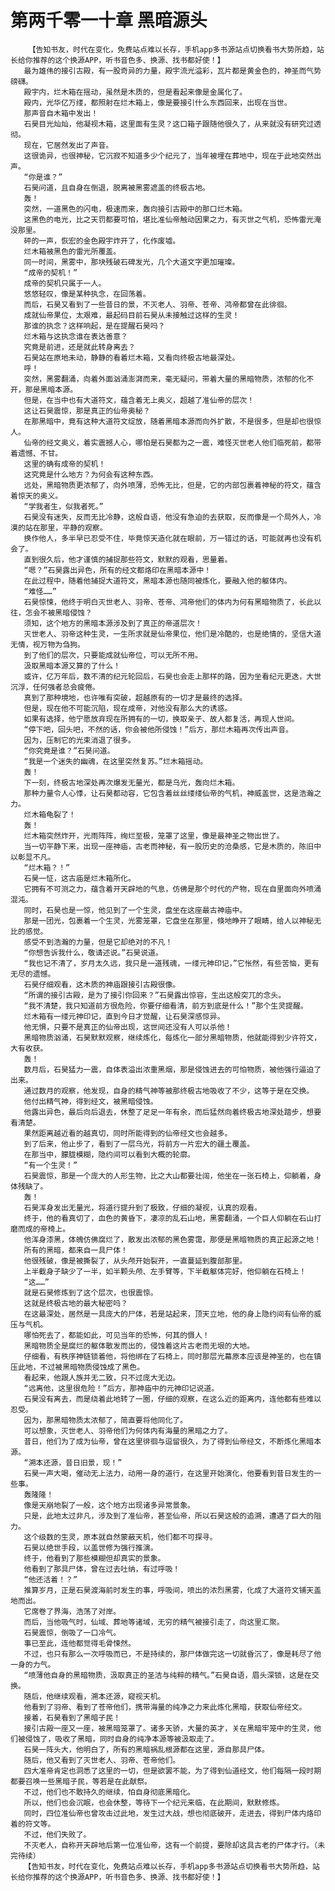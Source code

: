 # 第两千零一十章 黑暗源头
        【告知书友，时代在变化，免费站点难以长存，手机app多书源站点切换看书大势所趋，站长给你推荐的这个换源APP，听书音色多、换源、找书都好使！】
       最为雄伟的接引古殿，有一股奇异的力量，殿宇流光溢彩，瓦片都是黄金色的，神圣而气势磅礴。
       殿宇内，烂木箱在摇动，虽然是木质的，但是看起来像是金属化了。
       殿内，光华亿万缕，都照射在烂木箱上，像是要接引什么东西回来，出现在当世。
       那声音自木箱中发出！
       石昊目光灿灿，他凝视木箱，这里面有生灵？这口箱子跟随他很久了，从来就没有研究过透彻。
       现在，它居然发出了声音。
       这很诡异，也很神秘，它沉寂不知道多少个纪元了，当年被埋在葬地中，现在于此地突然出声。
       “你是谁？”
       石昊问道，且自身在倒退，脱离被黑雾遮盖的终极古地。
       轰！
       突然，一道黑色的闪电，极速而来，轰向接引古殿中的那口烂木箱。
       这黑色的电光，比之天罚都要可怕，堪比准仙帝触动因果之力，有灭世之气机，恐怖雷光淹没那里。
       砰的一声，恢宏的金色殿宇炸开了，化作废墟。
       烂木箱被黑色的雷光所覆盖。
       同一时间，黑雾中，那块残破石碑发光，几个大道文字更加璀璨。
       “成帝的契机！”
       成帝的契机只属于一人。
       悠悠轻叹，像是某种执念，在回荡着。
       而后，石昊又看到了一些昔日的景，不灭老人、羽帝、苍帝、鸿帝都曾在此徘徊。
       成就仙帝果位，太艰难，最起码目前石昊从未接触过这样的生灵！
       那谁的执念？这样响起，是在提醒石昊吗？
       烂木箱与这执念谁在表达善意？
       究竟是前进，还是就此转身离去？
       石昊站在原地未动，静静的看着烂木箱，又看向终极古地最深处。
       呼！
       突然，黑雾翻涌，向着外面汹涌澎湃而来，毫无疑问，带着大量的黑暗物质，浓郁的化不开，那是黑暗本源。
       但是，在当中也有大道符文，蕴含着无上奥义，超越了准仙帝的层次！
       这让石昊震惊，那是真正的仙帝奥秘？
       在那黑暗中，竟有这种大道符文绽放，随着黑暗本源而向外扩散，不是很多，但是却也很惊人。
       仙帝的经文奥义，着实震撼人心，哪怕是石昊都为之一震，难怪灭世老人他们临死前，都带着遗憾、不甘。
       这里的确有成帝的契机！
       这究竟是什么地方？为何会有这种东西。
       远处，黑暗物质更浓郁了，向外喷薄，恐怖无比，但是，它的内部包裹着神秘的符文，蕴含着惊天的奥义。
       “学我者生，似我者死。”
       石昊没有迷失，反而无比冷静，这般自语，他没有急迫的去获取，反而像是一个局外人，冷漠的站在那里，平静的观察。
       换作他人，多半早已忍受不住，毕竟惊天造化就在眼前，万一错过的话，可能就再也没有机会了。
       直到很久后，他才谨慎的捕捉那些符文，默默的观看，思量着。
       “嗯？”石昊露出异色，所有的经文都烙印在黑暗本源中！
       在此过程中，随着他捕捉大道符文，黑暗本源也随同被炼化，要融入他的躯体内。
       “难怪……”
       石昊惊悚，他终于明白灭世老人、羽帝、苍帝、鸿帝他们的体内为何有黑暗物质了，长此以往，怎会不被黑暗侵蚀？
       须知，这个地方的黑暗本源涉及到了真正的帝道层次！
       灭世老人、羽帝这种生灵，一生所求就是仙帝果位，他们是冷酷的，也是绝情的，坚信大道无情，视万物为刍狗。
       到了他们的层次，只要能成就仙帝位，可以无所不用。
       汲取黑暗本源又算的了什么！
       或许，亿万年后，数不清的纪元轮回后，石昊也会走上那样的路，因为坐看纪元更迭，大世沉浮，任何强者总会疲倦。
       真到了那种境地，也许唯有突破，超越原有的一切才是最终的选择。
       但是，现在他不可能沉陷，现在成帝，对他没有那么大的诱惑。
       如果有选择，他宁愿放弃现在所拥有的一切，换取亲子、故人都复活，再现人世间。
       “停下吧，回头吧，不然的话，你会被他所侵蚀！”后方，那烂木箱再次传出声音。
       因为，压制它的光束消退了很多。
       “你究竟是谁？”石昊问道。
       “我是一个迷失的幽魂，在这里突然复苏。”烂木箱摇动。
       轰！
       下一刻，终极古地深处再次爆发无量光，都是乌光，轰向烂木箱。
       那种力量令人心悸，让石昊都动容，它包含着丝丝缕缕仙帝的气机，神威盖世，这是浩瀚之力。
       烂木箱龟裂了！
       轰！
       烂木箱突然炸开，光雨阵阵，绚烂至极，笼罩了这里，像是最神圣之物出世了。
       当一切平静下来，出现一座神庙，古老而神秘，有一股历史的沧桑感，它是木质的，陈旧中以彰显不凡。
       “烂木箱？！”
       石昊一怔，这古庙是烂木箱所化。
       它拥有不可测之力，蕴含着开天辟地的气息，仿佛是那个时代的产物，现在自里面向外喷涌混沌。
       同时，石昊也是一惊，他见到了一个生灵，盘坐在这座最古神庙中。
       那是一团光，包裹着一个生灵，光雾笼罩，它盘坐在那里，倏地睁开了眼睛，给人以神秘无比的感觉。
       感受不到浩瀚的力量，但是它却绝对的不凡！
       “你想告诉我什么，敬请述说。”石昊说道。
       “我也记不清了，岁月太久远，我只是一道残魂，一缕元神印记，”它怅然，有些苦恼，更有无尽的遗憾。
       石昊仔细观看，这木质的神庙跟接引古殿很像。
       “所谓的接引古殿，是为了接引你回来？”石昊露出惊容，生出这般突兀的念头。
       “我不清楚，我只知道前方很危险，你要仔细看清，前方到底是什么！”那个生灵提醒。
       烂木箱有一缕元神印记，直到今日才觉醒，让石昊深感惊异。
       他无惧，只要不是真正的仙帝出现，这世间还没有人可以杀他！
       黑暗物质汹涌，石昊默默观察，继续炼化，每炼化一部分黑暗物质，他就能得到少许符文，大有收获。
       轰！
       数月后，石昊猛力一震，自体表溢出浓重黑烟，那是侵蚀进去的可怕物质，被他强行逼迫了出来。
       通过数月的观察，他发现，自身的精气神等被那终极古地吸收了不少，这等于是在交换。
       他付出精气神，得到经文，被黑暗侵蚀。
       他露出异色，最后向后退去，休整了足足一年有余，而后猛然向着终极古地深处踏步，想要看清楚。
       果然距离越近看的越真切，同时所能得到的仙帝经文也会越多。
       到了后来，他止步了，看到了一层乌光，将前方一片宏大的疆土覆盖。
       在那当中，朦胧模糊，隐约间可以看到大概的轮廓。
       “有一个生灵！”
       石昊震惊，那是一个庞大的人形生物，比之大山都要壮阔，他坐在一张石椅上，仰躺着，身体残缺了。
       轰！
       石昊浑身发出无量光，将道行提升到了极致，仔细的凝视，认真的观看。
       终于，他的看真切了，血色的黄昏下，凄凉的乱石山地，黑雾翻涌，一个巨人仰躺在石山打磨而成的帝椅上。
       他浑身漆黑，体魄仿佛腐烂了，散发出浓郁的黑色雾霭，那便是黑暗物质的真正起源之地！
       所有的黑暗，都来自一具尸体！
       他很残破，像是被撕裂了，从头颅开始裂开，一直蔓延到腹部那里。
       上半截身子缺少了一半，如半颗头颅、左手臂等，下半截躯体完好，他仰躺在石椅上！
       “这……”
       就是石昊修炼到了这个层次，也很震惊。
       这就是终极古地的最大秘密吗？
       在这最深处，居然是一具庞大的尸体，若是站起来，顶天立地，他的身上隐约间有仙帝的威压与气机。
       哪怕死去了，都能如此，可见当年的恐怖，何其的慑人！
       黑暗物质全是腐烂的躯体散发而出的，侵蚀着这片古老而无垠的大地。
       仔细看，有秩序神链锁着他，将他绑在了石椅上，同时那层光幕原本应该是神圣的，也在镇压此地，不过被黑暗物质侵蚀成了黑色。
       看起来，他跟人族并无二致，只不过庞大无边。
       “远离他，这里很危险！”后方，那神庙中的元神印记说道。
       石昊没有离去，而是绕着此地转了一圈，仔细的观察，在这么近的距离内，连他都有些难以忍受。
       因为，那黑暗物质太浓郁了，简直要将他同化了。
       可以想象，灭世老人、羽帝他们为何体内有海量的黑暗之力了。
       昔日，他们为了成为仙帝，曾在这里徘徊与逗留很久，为了得到仙帝经文，不断炼化黑暗本源。
       “溯本还源，昔日旧景，现！”
       石昊一声大喝，催动无上法力，动用一身的道行，在这里开始演化，他要看到昔日发生的一些事。
       轰隆隆！
       像是天崩地裂了一般，这个地方出现诸多异常景象。
       只是，此地太过非凡，涉及到了准仙帝，甚至仙帝，所以石昊这般的追溯，遭遇了巨大的阻力。
       这个级数的生灵，原本就自然蒙蔽天机，他们都不可探寻。
       石昊以绝世手段，以盖世修为强行推演。
       终于，他看到了那些模糊但却真实的景象。
       他看到了那具尸体，曾在过去吐纳，有过呼吸！
       “他还活着！？”
       推算岁月，正是石昊渡海前时发生的事，呼吸间，喷出的浓烈黑雾，化成了大道符文铺天盖地而出。
       它席卷了界海，浩荡了对岸。
       而后，当他吸气时，仙域、葬地等诸域，无穷的精气被接引走了，向这里汇聚。
       石昊震惊，倒吸了一口冷气。
       事已至此，连他都觉得毛骨悚然。
       不过，也只有那么一次呼吸而已，不是持续的，那尸体做完这一切就昏沉了，像是耗尽了他一身的力气。
       “喷薄他自身的黑暗物质，汲取真正的圣洁与纯粹的精气。”石昊自语，眉头深锁，这是在交换。
       随后，他继续观看，溯本还源，窥视天机。
       他看到了羽帝、看到了苍帝他们，携带海量的纯净之力来此炼化黑暗，获取仙帝经文。
       接着，石昊看到了黑暗子民！
       接引古殿一座又一座，被黑暗笼罩了。诸多天骄，大量的英才，关在黑暗牢笼中的生灵，他们被侵蚀了，吸收了黑暗，同时自身的纯净本源等被汲取走了。
       石昊一阵头大，他明白了，所有的黑暗祸乱根源都在这里，源自那具尸体。
       随后，他又看到了灭世老人、羽帝、苍帝他们。
       四大准帝肯定也洞悉了这里的一切，但是欲罢不能，为了得到仙道经文，他们每隔一段时期都要召唤一些黑暗子民，等若是在此献祭。
       不过，他们也不敢持久的继续，怕自身彻底黑暗化。
       所以，他们也会沉眠，也会休整，等待下一个纪元来临，在此期间，默默修炼。
       同时，四位准仙帝也曾攻击过此地，发生过大战，想也彻底破开，走进去，得到尸体内烙印着的符文等。
       不过，他们失败了。
       不灭老人，自称开天辟地后第一位准仙帝，这有一个前提，要除却这具古老的尸体才行。（未完待续）
       【告知书友，时代在变化，免费站点难以长存，手机app多书源站点切换看书大势所趋，站长给你推荐的这个换源APP，听书音色多、换源、找书都好使！】